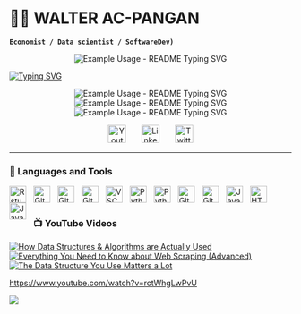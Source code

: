 
# 🏄‍♂️ WALTER AC-PANGAN

**`Economist / Data scientist / SoftwareDev)`**


<!-- markdownlint-disable MD033 MD041 -->

<p align="center">
  <img src="https://readme-typing-svg.demolab.com/?lines=WELCOME+TO+THIS+CORNER!;GLAD+YOU+ARE+HERE!&font=Playfair+Display&center=true&width=580&height=50&duration=4000&pause=6000&color=FFFFFF" alt="Example Usage - README Typing SVG">
</p>

<a href="https://git.io/typing-svg"><img src="https://readme-typing-svg.demolab.com?font=Playfair+Display&duration=4000&pause=200&color=FFFFFF&multiline=true&repeat=false&random=false&width=1035&height=150&lines=%F0%9F%91%8B+Hi%2C+I%E2%80%99m+Walter%2C+an+Agricultural+Economist+at+Kansas+State+University.;%F0%9F%8C%B1+I%E2%80%99m+currently+working+on+research+projects+about+i)+Forecasting%2C+ii)+Machine+Learning%2C+iii)+Data+Analytics%2C+iv)+International+Trade+and+Policy.;I%E2%80%99m+looking+to+collaborate+on+research+and+industry+projects%2C+building+my+economic+version+in+the+digital+world+one+step+at+a+time.+;All+coding+projects+are+built+from+the+ground+up%2C+from+planning+and+designing+all+the+way+to+solving+real-life+problems+with+code.+;I+posted+lectures+and+short-workshops+to+lean+how+to+code+in+R+and+Python." alt="Typing SVG" /></a>

<!-- markdownlint-enable MD033 -->
<p align="center">

  <img src="https://readme-typing-svg.demolab.com/?lines=LABOR+OMNIA+VINCIT&font=Fira%20Code&center=true&width=580&height=50&duration=4000&pause=8000&color=177902&repeat=false" alt="Example Usage - README Typing SVG">
  <img src="https://readme-typing-svg.demolab.com/?lines=AD+ASTRA+PER+ASTRA&font=Fira%20Code&center=true&width=580&height=50&duration=4000&pause=8000&color=177902&repeat=false" alt="Example Usage - README Typing SVG">
  <img src="https://readme-typing-svg.demolab.com/?lines=LEARNING+BY+DOING&font=Fira%20Code&center=true&width=580&height=50&duration=4000&pause=8000&color=177902&repeat=false" alt="Example Usage - README Typing SVG">
</p>


<!-- Social icons section -->
<p align="center">
  <a href="https://www.youtube.com/c/DevProTips"><img width="32px" alt="Youtube" title="Youtube" src="https://i.imgur.com/qiXu7b2.png"/></a>
  &#8287;&#8287;&#8287;&#8287;&#8287;
  <a href="https://www.linkedin.com/in/walter-ac-pangan-784a29138"><img width="32px" alt="LinkedIn" title="LinkedIn" src="https://i.imgur.com/yRpa1dQ.png"/></a>
  &#8287;&#8287;&#8287;&#8287;&#8287;
  <a href="https://twitter.com/walteracp"><img width="32px" alt="Twitter" title="Twitter" src="https://i.imgur.com/AixJgnm.png"/></a>
  
<!--   &#8287;&#8287;&#8287;&#8287;&#8287;
  <a href="http://eyl327.mywebcommunity.org/promos/"><img width="32px" alt="Free Stuff" title="Free gifts for you" src="https://i.imgur.com/0uVwkoZ.png"/></a> -->


---

### 🧰 Languages and Tools


<img align="left" alt="Rstudio" width="30px" style="padding-right:10px;" src="https://cdn.jsdelivr.net/gh/devicons/devicon@latest/icons/rstudio/rstudio-original.svg" />
<img align="left" alt="GitHub" width="30px" style="padding-right:10px;" src="https://cdn.jsdelivr.net/gh/devicons/devicon@latest/icons/r/r-plain.svg" />
<img align="left" alt="GitHub" width="30px" style="padding-right:10px;" src="https://cdn.jsdelivr.net/gh/devicons/devicon/icons/github/github-original.svg" />
<img align="left" alt="GitHub" width="30px" style="padding-right:10px;" src="https://cdn.jsdelivr.net/gh/devicons/devicon@latest/icons/latex/latex-original.svg" />
<img align="left" alt="VSC" width="30px" style="padding-right:10px;" src="https://cdn.jsdelivr.net/gh/devicons/devicon@latest/icons/vscode/vscode-original.svg"/>
<img align="left" alt="Python" width="30px" style="padding-right:10px;" src="https://cdn.jsdelivr.net/gh/devicons/devicon/icons/python/python-plain.svg" />
<img align="left" alt="Python" width="30px" style="padding-right:10px;" src="https://cdn.jsdelivr.net/gh/devicons/devicon@latest/icons/jupyter/jupyter-original-wordmark.svg" />
<img align="left" alt="GitHub" width="30px" style="padding-right:10px;" src="https://cdn.jsdelivr.net/gh/devicons/devicon@latest/icons/anaconda/anaconda-original.svg"  />
<img align="left" alt="GitHub" width="30px" style="padding-right:10px;" src="https://cdn.jsdelivr.net/gh/devicons/devicon@latest/icons/stata/stata-original-wordmark.svg"  />
<img align="left" alt="Java" width="30px" style="padding-right:10px;" src="https://cdn.jsdelivr.net/gh/devicons/devicon/icons/java/java-original.svg"/>
<img align="left" alt="HTML" width="30px" style="padding-right:10px;" src="https://cdn.jsdelivr.net/gh/devicons/devicon/icons/html5/html5-plain.svg" />
<img align="left" alt="JavaScript" width="30px" style="padding-right:10px;" src="https://cdn.jsdelivr.net/gh/devicons/devicon/icons/javascript/javascript-plain.svg" />

          

<br />

#

### 📺  YouTube Videos

<!-- BEGIN YOUTUBE-CARDS -->
[![How Data Structures & Algorithms are Actually Used](https://ytcards.demolab.com/?id=ALPWOiUKIjY&title=How+Data+Structures+%26+Algorithms+are+Actually+Used&lang=en&timestamp=1710513900&background_color=%230d1117&title_color=%23ffffff&stats_color=%23dedede&max_title_lines=1&width=250&border_radius=5&duration=699 "How Data Structures & Algorithms are Actually Used")](https://www.youtube.com/watch?v=ALPWOiUKIjY)
[![Everything You Need to Know about Web Scraping (Advanced)](https://ytcards.demolab.com/?id=vxk6YPRVg_o&title=Everything+You+Need+to+Know+about+Web+Scraping+%28Advanced%29&lang=en&timestamp=1709917248&background_color=%230d1117&title_color=%23ffffff&stats_color=%23dedede&max_title_lines=1&width=250&border_radius=5&duration=903 "Everything You Need to Know about Web Scraping (Advanced)")](https://www.youtube.com/watch?v=vxk6YPRVg_o)
[![The Data Structure You Use Matters a Lot](https://ytcards.demolab.com/?id=VpnZnFUHhIU&title=The+Data+Structure+You+Use+Matters+a+Lot&lang=en&timestamp=1707836432&background_color=%230d1117&title_color=%23ffffff&stats_color=%23dedede&max_title_lines=1&width=250&border_radius=5&duration=395 "The Data Structure You Use Matters a Lot")](https://www.youtube.com/watch?v=VpnZnFUHhIU)


https://www.youtube.com/watch?v=rctWhgLwPvU
<!-- END YOUTUBE-CARDS -->

[<img src="https://custom-icon-badges.demolab.com/badge/-Subscribe%20For%20More-red?style=for-the-badge&logo=video&logoColor=white"/>](https://www.youtube.com/c/fknight?sub_confirmation=1)

#



<!-- ![GitHub Streak](https://streak-stats.demolab.com?user=ForrestKnight&theme=gruvbox&border_radius=4.5) -->

#






